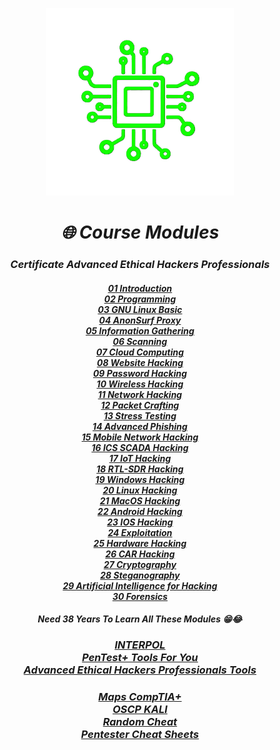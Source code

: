 <p align="center"><img src="./ASCII.png" alt="Master of IT" width="300"/></p>

<center><h1><i>🌐 Course Modules</i></h1></center>
<center><h3><i>Certificate Advanced Ethical Hackers Professionals</i></h3></center>

<center><h4><i>
<a href="https://github.com/Xcod3bughunt3r/alif/Xcod3bughunt3r-CAEHP/01-Introduction-for-Hackers.md">01 Introduction</a><br>
<a href="https://github.com/Xcod3bughunt3r/blob/main/Xcod3bughunt3r-CAEHP/02-Programming-for-Hacking.md">02 Programming</a><br>
<a href="https://github.com/Xcod3bughunt3r/blob/main/Xcod3bughunt3r-CAEHP/03-GNU-Linux-Basic.md">03 GNU Linux Basic</a><br>
<a href="https://github.com/Xcod3bughunt3r/blob/main/Xcod3bughunt3r-CAEHP/04-AnonSurf-Proxy.md">04 AnonSurf Proxy</a><br>
<a href="https://github.com/Xcod3bughunt3r/blob/main/Xcod3bughunt3r-CAEHP/05-Information-Gathering.md">05 Information Gathering</a><br>
<a href="https://github.com/Xcod3bughunt3r/main/Xcod3bughunt3r-CAEHP/06-Scanning.md">06 Scanning</a><br>
<a href="https://github.com/Xcod3bughunt3r/blob/main/Xcod3bughunt3r-CAEHP/07-Cloud-Computing.md">07 Cloud Computing</a><br>
<a href="https://github.com/Xcod3bughunt3r/blob/main/Xcod3bughunt3r-CAEHP/08-Website-Hacking.md">08 Website Hacking</a><br>
<a href="https://github.com/Xcod3bughunt3r/blob/main/Xcod3bughunt3r-CAEHP/09-Password-Hacking.md">09 Password Hacking</a><br>
<a href="https://github.com/Xcod3bughunt3r/blob/main/Xcod3bughunt3r-CAEHP/10-Wireless-Hacking.md">10 Wireless Hacking</a><br>
<a href="https://github.com/Xcod3bughunt3r/blob/main/Xcod3bughunt3r-CAEHP/11-Network-Hacking.md">11 Network Hacking</a><br>
<a href="https://github.com/Xcod3bughunt3r/blob/main/Xcod3bughunt3r-CAEHP/12-Packet-Crafting.md">12 Packet Crafting</a><br>
<a href="https://github.com/Xcod3bughunt3r/blob/main/Xcod3bughunt3r-CAEHP/13-Stress-Testing.md">13 Stress Testing</a><br>
<a href="https://github.com/Xcod3bughunt3r/blob/main/Xcod3bughunt3r-CAEHP/14-Advanced-Phishing.md">14 Advanced Phishing</a><br>
<a href="https://github.com/Xcod3bughunt3r/blob/main/Xcod3bughunt3r-CAEHP/15-Mobile-Network-Hacking.md">15 Mobile Network Hacking</a><br>
<a href="https://github.com/Xcod3bughunt3r/blob/main/Xcod3bughunt3r-CAEHP/16-ICS-SCADA-Hacking.md">16 ICS SCADA Hacking</a><br>
<a href="https://github.com/Xcod3bughunt3r/blob/main/Xcod3bughunt3r-CAEHP/17-IoT-Hacking.md">17 IoT Hacking</a><br>
<a href="https://github.com/Xcod3bughunt3r/blob/main/Xcod3bughunt3r-CAEHP/18-RTL-SDR-Hacking.md">18 RTL-SDR Hacking</a><br>
<a href="https://github.com/Xcod3bughunt3r/blob/main/Xcod3bughunt3r-CAEHP/19-Windows-Hacking.md">19 Windows Hacking</a><br>
<a href="https://github.com/Xcod3bughunt3r/blob/main/Xcod3bughunt3r-CAEHP/20-Linux-Hacking.md">20 Linux Hacking</a><br>
<a href="https://github.com/Xcod3bughunt3r/blob/main/Xcod3bughunt3r-CAEHP/21-MacOS-Hacking.md">21 MacOS Hacking</a><br>
<a href="https://github.com/Xcod3bughunt3r/blob/main/Xcod3bughunt3r-CAEHP/22-Android-Hacking.md">22 Android Hacking</a><br>
<a href="https://github.com/Xcod3bughunt3r/blob/main/Xcod3bughunt3r-CAEHP/23-IOS-Hacking.md">23 IOS Hacking</a><br>
<a href="https://github.com/Xcod3bughunt3r/blob/main/Xcod3bughunt3r-CAEHP/24-Exploitation.md">24 Exploitation</a><br>
<a href="https://github.com/Xcod3bughunt3r/blob/main/Xcod3bughunt3r-CAEHP/25-Hardware-Hacking.md">25 Hardware Hacking</a><br>
<a href="https://github.com/Xcod3bughunt3r/blob/main/Xcod3bughunt3r-CAEHP/26-CAR-Hacking.md">26 CAR Hacking</a><br>
<a href="https://github.com/Xcod3bughunt3r/blob/main/Xcod3bughunt3r-CAEHP/27-Cryptography.md">27 Cryptography</a><br>
<a href="https://github.com/Xcod3bughunt3r/blob/main/Xcod3bughunt3r-CAEHP/28-Steganography.md">28 Steganography</a><br>
<a href="https://github.com/Xcod3bughunt3r/blob/main/Xcod3bughunt3r-CAEHP/29-Artificial-Intelligence-for-Hacking.md">29 Artificial Intelligence for Hacking</a><br>
<a href="https://github.com/Xcod3bughunt3r/blob/main/Xcod3bughunt3r-CAEHP/30-Forensics.md">30 Forensics</a><br>
</i></h4></center>

<center><h4><i>Need 38 Years To Learn All These Modules 😁😂</i></h4></center>



<center><h3><i>
<a href="https://github.com/Xcod3bughunt3r/blob/main/Xcod3bughunt3r-CAEHP/INTERPOL.md">INTERPOL</a><br>
<a href="https://github.com/Xcod3bughunt3r/blob/main/Xcod3bughunt3r-CAEHP/Pentester-Tools.md">PenTest+ Tools For You</a><br>
<a href="https://github.com/Xcod3bughunt3r/blob/main/Xcod3bughunt3r-CAEHP/Advanced-Ethical-Hackers-Professionals-Tools.md">Advanced Ethical Hackers Professionals Tools</a>
</i></h3></center>



<center><h3><i>
<a href="https://github.com/Xcod3bughunt3r/blob/main/Xcod3bughunt3r-CAEHP/Maps-CompTIA+/README.md">Maps CompTIA+</a><br>
<a href="https://github.com/Xcod3bughunt3r/blob/main/Xcod3bughunt3r-CAEHP/OSCP-KALI/README.md">OSCP KALI</a><br>
<a href="https://github.com/Xcod3bughunt3r/blob/main/Xcod3bughunt3r-CAEHP/RandomCheat/README.md">Random Cheat</a><br>
<a href="https://github.com/Xcod3bughunt3r/blob/main/Xcod3bughunt3r-CAEHP/Pentester-CheatSheets/README.md">Pentester Cheat Sheets</a><br>
</i></h3></center>

